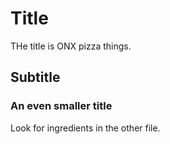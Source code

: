 # Title

THe title is ONX pizza things.

## Subtitle

### An even smaller title

Look for ingredients in the other file.
